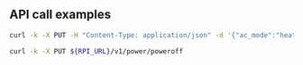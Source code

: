 API call examples
---

```bash
curl -k -X PUT -H "Content-Type: application/json" -d '{"ac_mode":"heat", "temperature": "20", "fan": "auto"}' ${RPI_URL}/v1/temperature

curl -k -X PUT ${RPI_URL}/v1/power/poweroff
```
